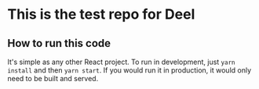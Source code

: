 # This is the test repo for Deel

## How to run this code

It's simple as any other React project. To run in development, just `yarn install` and then `yarn start`. If you would run it in production, it would only need to be built and served.
